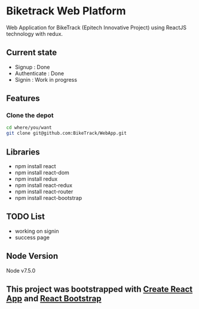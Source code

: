 # Biketrack Web Platform
Web Application for BikeTrack (Epitech Innovative Project) using ReactJS technology with redux.

## Current state
+ Signup : Done
+ Authenticate : Done
+ Signin : Work in progress

## Features

### Clone the depot
```bash
cd where/you/want
git clone git@github.com:BikeTrack/WebApp.git
```

## Libraries
+ npm install react
+ npm install react-dom
+ npm install redux
+ npm install react-redux
+ npm install react-router
+ npm install react-bootstrap

## TODO List
+ working on signin
+ success page

## Node Version
Node v7.5.0

## This project was bootstrapped with [Create React App](https://github.com/facebookincubator/create-react-app) and [React Bootstrap](https://react-bootstrap.github.io/)

